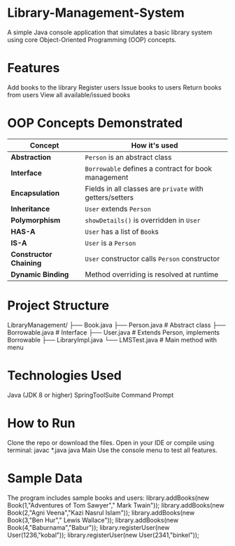 # Library-Management-System
A simple Java console application that simulates a basic library system using core Object-Oriented Programming (OOP) concepts.

# Features
Add books to the library
Register users
Issue books to users
Return books from users
View all available/issued books

# OOP Concepts Demonstrated
| Concept                  | How it's used                                            |
| ------------------------ | -------------------------------------------------------- |
| **Abstraction**          | `Person` is an abstract class                            |
| **Interface**            | `Borrowable` defines a contract for book management      |
| **Encapsulation**        | Fields in all classes are `private` with getters/setters |
| **Inheritance**          | `User` extends `Person`                                  |
| **Polymorphism**         | `showDetails()` is overridden in `User`                  |
| **HAS-A**                | `User` has a list of `Book`s                             |
| **IS-A**                 | `User` is a `Person`                                     |
| **Constructor Chaining** | `User` constructor calls `Person` constructor            |
| **Dynamic Binding**      | Method overriding is resolved at runtime                 |

# Project Structure
LibraryManagement/
├── Book.java
├── Person.java          # Abstract class
├── Borrowable.java      # Interface
├── User.java            # Extends Person, implements Borrowable
├── LibraryImpl.java
└── LMSTest.java            # Main method with menu

# Technologies Used
Java (JDK 8 or higher)
SpringToolSuite
Command Prompt

# How to Run
Clone the repo or download the files.
Open in your IDE or compile using terminal:
javac *.java
java Main
Use the console menu to test all features.

# Sample Data
The program includes sample books and users:
  library.addBooks(new Book(1,"Adventures of Tom Sawyer"," Mark Twain"));
	library.addBooks(new Book(2,"Agni Veena","Kazi Nasrul Islam"));
	library.addBooks(new Book(3,"Ben Hur"," Lewis Wallace"));
	library.addBooks(new Book(4,"Baburnama","Babur"));
	library.registerUser(new User(1236,"kobal"));
	library.registerUser(new User(2341,"binkel"));
 
